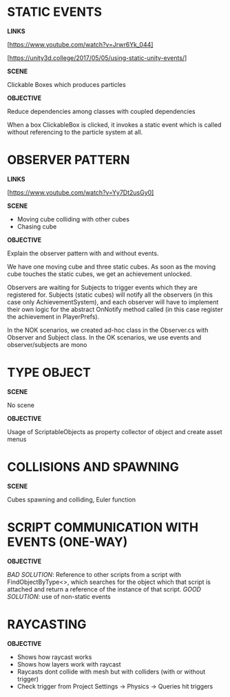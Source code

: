 # STATIC EVENTS

**LINKS**

[https://www.youtube.com/watch?v=Jrwr6Yk_044]

[https://unity3d.college/2017/05/05/using-static-unity-events/] 

**SCENE**

Clickable Boxes which produces particles

**OBJECTIVE**

Reduce dependencies among classes with coupled dependencies

When a box ClickableBox is clicked, it invokes a static event which is called without referencing to the particle system at all.

# OBSERVER PATTERN

**LINKS**

[https://www.youtube.com/watch?v=Yy7Dt2usGy0]

**SCENE**

- Moving cube colliding with other cubes
- Chasing cube

**OBJECTIVE**

Explain the observer pattern with and without events.

We have one moving cube and three static cubes. As soon as the moving cube touches the static cubes, we get an achievement unlocked.

Observers are waiting for Subjects to trigger events which they are registered for. Subjects (static cubes) will notify all the observers (in this case only AchievementSystem), and each observer will have to implement their own logic for the abstract OnNotify method called (in this case register the achievement in PlayerPrefs).

In the NOK scenarios, we created ad-hoc class in the Observer.cs with Observer and Subject class. In the OK scenarios, we use events and observer/subjects are mono

# TYPE OBJECT

**SCENE**

No scene

**OBJECTIVE**

Usage of ScriptableObjects as property collector of object and create asset menus

# COLLISIONS AND SPAWNING

**SCENE**

Cubes spawning and colliding, Euler function

# SCRIPT COMMUNICATION WITH EVENTS (ONE-WAY)

**OBJECTIVE**

*BAD SOLUTION*: Reference to other scripts from a script with FindObjectByType<>, which searches for the object which that script is attached and return a reference of the instance of that script.
*GOOD SOLUTION*: use of non-static events

# RAYCASTING

**OBJECTIVE**

- Shows how raycast works
- Shows how layers work with raycast
- Raycasts dont collide with mesh but with colliders (with or without trigger)
- Check trigger from Project Settings -> Physics -> Queries hit triggers


